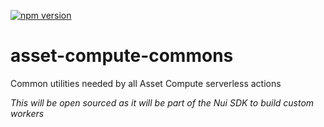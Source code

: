 <!--- when a new release happens, the VERSION and URL in the badge have to be manually updated because it's a private registry --->
[![npm version](https://img.shields.io/badge/%40nui%2Fasset--compute--commons-6.0.0-blue.svg)](https://artifactory.corp.adobe.com/artifactory/npm-nui-release/@nui/asset-compute-commons/-/@nui/asset-compute-commons-6.0.0.tgz)

# asset-compute-commons
Common utilities needed by all Asset Compute serverless actions

_This will be open sourced as it will be part of the Nui SDK to build custom workers_
